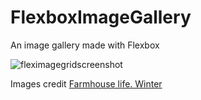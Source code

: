 # FlexboxImageGallery

An image gallery made with Flexbox


![fleximagegridscreenshot](https://user-images.githubusercontent.com/18640359/35481036-49197ade-0424-11e8-8b13-1d64e7834652.PNG)


Images credit [Farmhouse life. Winter](https://creativemarket.com/OntheMoon/2113644-FARMHOUSE-LIFE.-WINTER)